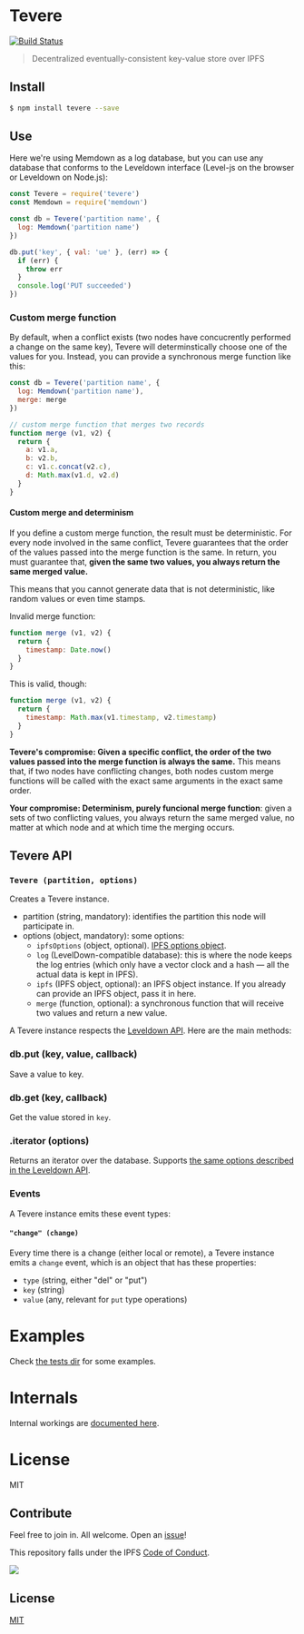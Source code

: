 # Tevere

[![Build Status](https://travis-ci.org/pgte/tevere.svg?branch=master)](https://travis-ci.org/pgte/tevere)

> Decentralized eventually-consistent key-value store over IPFS

## Install

```bash
$ npm install tevere --save
```

## Use

Here we're using Memdown as a log database, but you can use any database that conforms to the Leveldown interface (Level-js on the browser or Leveldown on Node.js):

```js
const Tevere = require('tevere')
const Memdown = require('memdown')

const db = Tevere('partition name', {
  log: Memdown('partition name')
})

db.put('key', { val: 'ue' }, (err) => {
  if (err) {
    throw err
  }
  console.log('PUT succeeded')
})
```

### Custom merge function

By default, when a conflict exists (two nodes have concucrently performed a change on the same key), Tevere will determinstically choose one of the values for you. Instead, you can provide a synchronous merge function like this:

```js
const db = Tevere('partition name', {
  log: Memdown('partition name'),
  merge: merge
})

// custom merge function that merges two records
function merge (v1, v2) {
  return {
    a: v1.a,
    b: v2.b,
    c: v1.c.concat(v2.c),
    d: Math.max(v1.d, v2.d)
  }
}
```

#### Custom merge and determinism

If you define a custom merge function, the result must be deterministic. For every node involved in the same conflict, Tevere guarantees that the order of the values passed into the merge function is the same. In return, you must guarantee that, __given the same two values, you always return the same merged value.__

This means that you cannot generate data that is not deterministic, like random values or even time stamps.

Invalid merge function:

```js
function merge (v1, v2) {
  return {
    timestamp: Date.now()
  }
}
```

This is valid, though:

```js
function merge (v1, v2) {
  return {
    timestamp: Math.max(v1.timestamp, v2.timestamp)
  }
}
```

__Tevere's compromise: Given a specific conflict, the order of the two values passed into the merge function is always the same.__ This means that, if two nodes have conflicting changes, both nodes custom merge functions will be called with the exact same arguments in the exact same order.

__Your compromise: Determinism, purely funcional merge function__: given a sets of two conflicting values, you always return the same merged value, no matter at which node and at which time the merging occurs.


## Tevere API

### `Tevere (partition, options)`

Creates a Tevere instance.

* partition (string, mandatory): identifies the partition this node will participate in.
* options (object, mandatory): some options:
  * `ipfsOptions` (object, optional). [IPFS options object](https://github.com/ipfs/js-ipfs#advanced-options-when-creating-an-ipfs-node).
  * `log` (LevelDown-compatible database): this is where the node keeps the log entries (which only have a vector clock and a hash — all the actual data is kept in IPFS).
  * `ipfs` (IPFS object, optional): an IPFS object instance. If you already can provide an IPFS object, pass it in here.
  * `merge` (function, optional): a synchronous function that will receive two values and return a new value.

A Tevere instance respects the [Leveldown API](https://github.com/level/leveldown#api). Here are the main methods:

### db.put (key, value, callback)

Save a value to key.

### db.get (key, callback)

Get the value stored in `key`.

### .iterator (options)

Returns an iterator over the database. Supports [the same options described in the Leveldown API](https://github.com/level/leveldown#leveldown_iterator).

### Events

A Tevere instance emits these event types:

#### `"change" (change)`

Every time there is a change (either local or remote), a Tevere instance emits a `change` event, which is an object that has these properties:

* `type` (string, either "del" or "put")
* `key` (string)
* `value` (any, relevant for `put` type operations)

# Examples

Check [the tests dir](test) for some examples.

# Internals

Internal workings are [documented here](docs/INTERNALS.md).

# License

MIT

## Contribute

Feel free to join in. All welcome. Open an [issue](https://github.com/pgte/ipfs-level/issues)!

This repository falls under the IPFS [Code of Conduct](https://github.com/ipfs/community/blob/master/code-of-conduct.md).

[![](https://cdn.rawgit.com/jbenet/contribute-ipfs-gif/master/img/contribute.gif)](https://github.com/ipfs/community/blob/master/contributing.md)

## License

[MIT](LICENSE)

